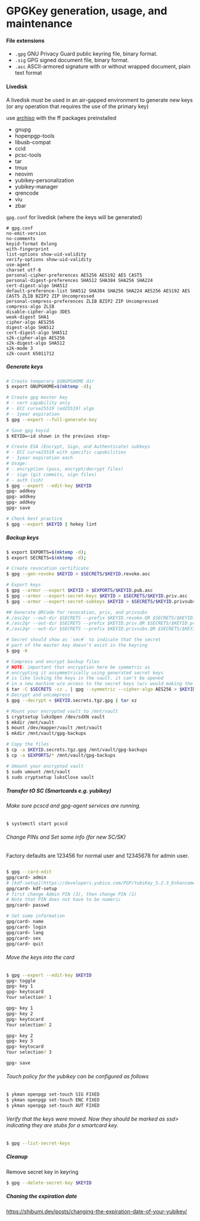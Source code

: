 # GPGKey generation, usage, and maintenance

#### File extensions

- `.gpg` GNU Privacy Guard public keyring file, binary format.
- `.sig` GPG signed document file, binary format.
- `.asc` ASCII-armored signature with or without wrapped document, plain text format

#### Livedisk

A livedisk must be used in an air-gapped environment to generate new keys (or any operation that requires the use of the primary key)

use [archiso](https://wiki.archlinux.org/title/Archiso) with the ff packages preinstalled
- gnupg
- hopenpgp-tools
- libusb-compat
- ccid
- pcsc-tools
- tar
- tmux
- neovim
- yubikey-personalization
- yubikey-manager
- qrencode
- viu
- zbar

`gpg.conf` for livedisk (where the keys will be generated)

```
# gpg.conf
no-emit-version
no-comments
keyid-format 0xlong
with-fingerprint
list-options show-uid-validity
verify-options show-uid-validity
use-agent
charset utf-8
personal-cipher-preferences AES256 AES192 AES CAST5
personal-digest-preferences SHA512 SHA384 SHA256 SHA224
cert-digest-algo SHA512
default-preference-list SHA512 SHA384 SHA256 SHA224 AES256 AES192 AES CAST5 ZLIB BZIP2 ZIP Uncompressed
personal-compress-preferences ZLIB BZIP2 ZIP Uncompressed
compress-algo ZLIB
disable-cipher-algo 3DES
weak-digest SHA1
cipher-algo AES256
digest-algo SHA512
cert-digest-algo SHA512
s2k-cipher-algo AES256
s2k-digest-algo SHA512
s2k-mode 3
s2k-count 65011712
```

##### Generate keys

```sh
# Create temporary $GNUPGHOME dir
$ export GNUPGHOME=$(mktemp -d);

# Create gpg master key
# - cert capability only
# - ECC curve25519 (ed25519) algo
# - 1year expiration
$ gpg --expert --full-generate-key

# Save gpg keyid
$ KEYID=<id shown in the previous step>

# Create ESA (Encrypt, Sign, and Authenticate) subkeys
# - ECC curve25519 with specific capabilities
# - 1year expiration each
# Usage:
# - encryption (pass, encrypt/decrypt files)
# - sign (git commits, sign files)
# - auth (ssh)
$ gpg --expert --edit-key $KEYID
gpg> addkey
gpg> addkey
gpg> addkey
gpg> save

# Check best practice
$ gpg --export $KEYID | hokey lint
```

##### Backup keys

```sh
$ export EXPORTS=$(mktemp -d);
$ export SECRETS=$(mktemp -d);

# Create revocation certificate
$ gpg --gen-revoke $KEYID > $SECRETS/$KEYID.revoke.asc

# Export keys
$ gpg --armor --export $KEYID > $EXPORTS/$KEYID.pub.asc
$ gpg --armor --export-secret-keys $KEYID > $SECRETS/$KEYID.priv.asc
$ gpg --armor --export-secret-subkeys $KEYID > $SECRETS/$KEYID.privsubs.asc

## Generate QRCode for revocation, priv, and privsubs
#./asc2qr --out-dir $SECRETS --prefix $KEYID.revoke.QR $SECRETS/$KEYID.revoke.asc
#./asc2qr --out-dir $SECRETS --prefix $KEYID.priv.QR $SECRETS/$KEYID.priv.asc
#./asc2qr --out-dir $SECRETS --prefix $KEYID.privsubs.QR $SECRETS/$KEYID.privsubs.asc

# Secret should show as `sec#` to indicate that the secret 
# part of the master key doesn't exist in the keyring
$ gpg -K

# Compress and encrypt backup files
# NOTE: important that encryption here be symmetric as
# encrypting it assymmetrically using generated secret keys
# is like locking the keys in the vault. it can't be opened
# in a new machine w/o access to the secret keys (w/c would making the backup useless)
$ tar -C $SECRETS -cz . | gpg --symmetric --cipher-algo AES256 > $KEYID.secrets.tgz.gpg
# Decrypt and uncompress
$ gpg --decrypt < $KEYID.secrets.tgz.gpg | tar xz

# Mount your encrypted vault to /mnt/vault
$ cryptsetup luksOpen /dev/sdXN vault
$ mkdir /mnt/vault
$ mount /dev/mapper/vault /mnt/vault
$ mkdir /mnt/vault/gpg-backups

# Copy the files
$ cp -a $KEYID.secrets.tgz.gpg /mnt/vault/gpg-backups
$ cp -a $EXPORTS/* /mnt/vault/gpg-backups

# Umount your encrypted vault
$ sudo umount /mnt/vault
$ sudo cryptsetup luksClose vault
```

##### Transfer tO SC (Smartcards e.g. yubikey)

###### Make sure pcscd and gpg-agent services are running.

```sh
$ systemctl start pcscd
```

###### Change PINs and Set some info (for new SC/SK)

Factory defaults are 123456 for normal user and 12345678 for admin user.

```sh

$ gpg --card-edit
gpg/card> admin
# [kdf-setup](https://developers.yubico.com/PGP/YubiKey_5.2.3_Enhancements_to_OpenPGP_3.4.html) prevents plain text PIN from being sent over USB
gpg/card> kdf-setup
# first change Admin PIN (3), then change PIN (1)
# Note that PIN does not have to be numeric
gpg/card> passwd

# Set some information
gpg/card> name
gpg/card> login
gpg/card> lang
gpg/card> sex
gpg/card> quit
```

###### Move the keys into the card

```sh
$ gpg --expert --edit-key $KEYID
gpg> toggle
gpg> key 1
gpg> keytocard
Your selection? 1

gpg> key 1
gpg> key 2
gpg> keytocard
Your selection? 2

gpg> key 2
gpg> key 3
gpg> keytocard
Your selection? 3

gpg> save
```

###### Touch policy for the yubikey can be configured as follows

```sh
$ ykman openpgp set-touch SIG FIXED
$ ykman openpgp set-touch ENC FIXED
$ ykman openpgp set-touch AUT FIXED
```

###### Verify that the keys were moved. Now they should be marked as ssd> indicating they are stubs for a smartcard key.

```sh
$ gpg --list-secret-keys
```

##### Cleanup

Remove secret key in keyring

```sh
$ gpg --delete-secret-key $KEYID
```

##### Chaning the expiration date
https://shibumi.dev/posts/changing-the-expiration-date-of-your-yubikey/
